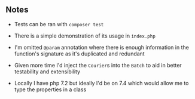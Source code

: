 ## Notes

- Tests can be ran with `composer test`

- There is a simple demonstration of its usage in `index.php`

- I'm omitted `@param` annotation where there is enough information in the function's
  signature as it's duplicated and redundant

- Given more time I'd inject the `Courier`s into the `Batch` to aid in better
  testability and extensibility

- Locally I have php 7.2 but ideally I'd be on 7.4 which would allow me to type
  the properties in a class



